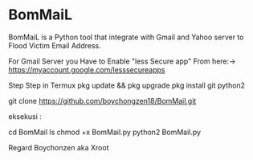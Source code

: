 # BomMaiL
BomMaiL is a Python tool that integrate with Gmail and Yahoo server to Flood Victim Email Address.

For Gmail Server you Have to Enable "less Secure app" From here:->
https://myaccount.google.com/lesssecureapps

Step Step in Termux 
pkg update && pkg upgrade
pkg install git python2

git clone https://github.com/boychongzen18/BomMail.git

eksekusi :

cd BomMail
ls
chmod +x BomMail.py
python2 BomMail.py


Regard Boychonzen aka Xroot


